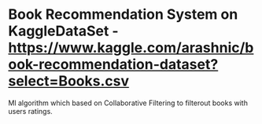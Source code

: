 # Book Recommendation System on KaggleDataSet -  https://www.kaggle.com/arashnic/book-recommendation-dataset?select=Books.csv
Ml algorithm which based on Collaborative Filtering to filterout books with users ratings.
